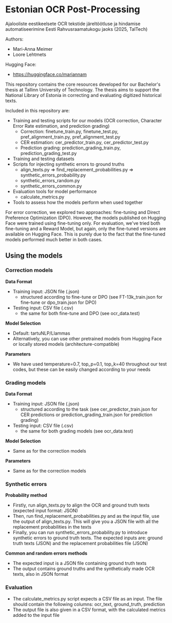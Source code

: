 # Estonian OCR Post-Processing

Ajalooliste eestikeelsete OCR tekstide järeltöötluse ja hindamise automatiseerimine Eesti Rahvusraamatukogu jaoks (2025, TalTech)

Authors: 
- Mari-Anna Meimer
- Loore Lehtmets

Hugging Face:
- https://huggingface.co/mariannam

This repository contains the core resources developed for our Bachelor's thesis at Tallinn University of Technology. The thesis aims to support the National Library of Estonia in correcting and evaluating digitized historical texts.

Included in this repository are:
- Training and testing scripts for our models (OCR correction, Character Error Rate estimation, and prediction grading)
    - Correction: finetune_train.py, finetune_test.py, pref_alignment_train.py, pref_alignment_test.py
    - CER estimation: cer_predictor_train.py, cer_predictor_test.py
    - Prediction grading: prediction_grading_train.py, prediction_grading_test.py
- Training and testing datasets
- Scripts for injecting synthetic errors to ground truths
    - align_texts.py => find_replacement_probabilities.py => synthetic_errors_probability.py
    - synthetic_errors_random.py
    - synthetic_errors_common.py
- Evaluation tools for model performance
    - calculate_metrics.py
- Tools to assess how the models perform when used together

For error correction, we explored two approaches: fine-tuning and Direct Preference Optimization (DPO). However, the models published on Hugging Face were trained using fine-tuning only. For evaluation, we've tried both fine-tuning and a Reward Model, but again, only the fine-tuned versions are available on Hugging Face. This is purely due to the fact that the fine-tuned models performed much better in both cases.

## Using the models

### Correction models

**Data Format**
- Training input: JSON file (.json)
    - structured according to fine-tune or DPO (see FT-13k_train.json for fine-tune or dpo_train.json for DPO)
- Testing input: CSV file (.csv)
    - the same for both fine-tune and DPO (see ocr_data.test)

**Model Selection**
- Default: tartuNLP/Llammas
- Alternatively, you can use other pretrained models from Hugging Face or locally stored models (architecture-compatible)

**Parameters**
- We have used temperature=0.7, top_p=0.1, top_k=40 throughout our test codes, but these can be easily changed according to your needs

### Grading models

**Data Format**
- Training input: JSON file (.json)
    - structured according to the task (see cer_predictor_train.json for CER predictions or prediction_grading_train.json for prediction grading)
- Testing input: CSV file (.csv)
    - the same for both grading models (see ocr_data.test)

**Model Selection**
- Same as for the correction models

**Parameters**
- Same as for the correction models

### Synthetic errors

**Probability method**
- Firstly, run align_texts.py to align the OCR and ground truth texts (expected input format: JSON)
- Then, run find_replacement_probabilities.py and as the input file, use the output of align_texts.py. This will give you a JSON file with all the replacement probabilities in the texts
-  Finally, you can run synthetic_errors_probability.py to introduce synthetic errors to ground truth texts. The expected inputs are: ground truth texts (JSON) and the replacement probabilities file (JSON)

**Common and random errors methods**
- The expected input is a JSON file containing ground truth texts
- The output contains ground truths and the synthetically made OCR texts, also in JSON format

### Evaluation
- The calculate_metrics.py script expects a CSV file as an input. The file should contain the following  columns: ocr_text, ground_truth, prediction
- The output file is also given in a CSV format, with the calculated metrics added to the input file
